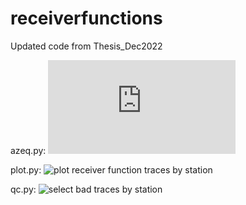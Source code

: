 # receiverfunctions
Updated code from Thesis_Dec2022

azeq.py:
![plot azimuthal equidistant map of events, centered on Ann Arbor, MI, USA](https://github.com/madeleine-tan/receiverfunctions/images/azeq.pdf)

plot.py:
![plot receiver function traces by station](https://github.com/madeleine-tan/receiverfunctions/images/plot.png?raw=true)

qc.py:
![select bad traces by station](https://github.com/madeleine-tan/receiverfunctions/images/qc.png?raw=true)
